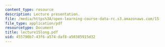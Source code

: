 ```yaml
---
content_type: resource
description: Lecture presentation.
file: /media/https%3A/open-learning-course-data-rc.s3.amazonaws.com/15-501-introduction-to-financial-and-managerial-accounting-spring-2004/455790b743f6a574daf8a50385915d32_lecture15long.pdf
file_type: application/pdf
resourcetype: Document
title: lecture15long.pdf
uid: 455790b7-43f6-a574-daf8-a50385915d32
---
```


